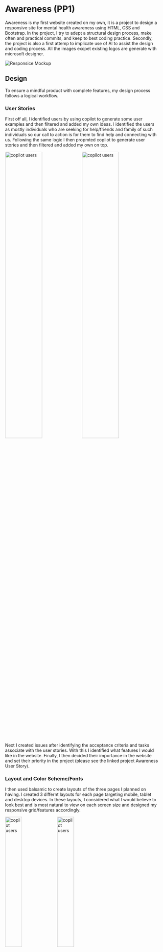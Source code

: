 # Awareness (PP1)

Awareness is my first website created on my own, it is a project to design a responsive site for mental health awareness using HTML, CSS and Bootstrap.  In the project, I try to adept a structural design process, make often and practical commits, and keep to best coding practice. Secondly, the project is also a first attemp to implicate use of AI to assist the design and coding process.  All the images excpet existing logos are generate with microsoft designer.


![Responsice Mockup](documentation/readme/readmecover.png)

## Design

To ensure a mindful product with complete features, my design process follows a logical workflow.

### User Stories

First off all, I identified users by using copilot to generate some user examples and then filtered and added my own ideas. I identified the users as mostly individuals who are seeking for help/friends and family of such individuals so our call to action is for them to find help and connecting with us. Following the same logic I then propmted copilot to generate user stories and then filtered and added my own on top.

<img src="documentation/readme/users.jpg" alt="copilot users" width=49%>
<img src="documentation/readme/stories.jpg" alt="copilot users" width=49%>

<p style="margin-bottom: 20px;"></p>

Next I created issues after identifying the acceptance criteria and tasks associate with the user stories.  With this I identified what features I would like in the website.  Finally, I then decided their importance in the website and set their priority in the project (please see the linked project Awareness User Story).

### Layout and Color Scheme/Fonts

I then used balsamic to create layouts of the three pages I planned on having.  I created 3 differnt layouts for each page targeting mobile, tablet and desktop devices.  In these layouts, I considered what I would believe to look best and is most natural to view on each screen size and designed my responsive grid/features accordingly.

<img src="documentation/readme/layout1.jpg" alt="copilot users" width=33%>
<img src="documentation/readme/layout2.jpg" alt="copilot users" width=33%>
<img src="documentation/readme/layout3.jpg" alt="copilot users" width=33%>

<p style="margin-bottom: 20px;"></p>

I picked my color scheme and fonts with consideration of users in mind.  I wanted the site to be warm and welcoming to individuals who need help, but keep a professional and clear look to appear trustworthy.  In the end, I settled on a color scheme of yellow blue and green in refernce of advice found on [this article](https://bungalowwebdesign.com/7-best-color-palettes-for-therapy-websites-in-2023-examples/).  I choose yellow as the warm basetone to the website and blue as a contrast color as text color, green is used as a feature color as green ribbon is a representation for mental health awareness.  You can find the full set of color scheme in my css file as css variables.

I picked Poppin for all headings and features to give a professional look to the website and PT serif for inner text for a softer, easier to look at style.

## Features 

In this project, all features are designed in a mobile first approach.  I build the code with mobile view in mind, then modify the code to be responsive and adjust to fit other screen sizes such as tablets and desktop.  To achieve this, I used a mix of bootstrap responsive class and custom css to modify a solid base of html structure.

### Existing Features

- __Navigation Bar__

  - Featured on all pages, the full responsive navigation bar includes links to Home page, Common Issues page, Find Help page and a button connecting to the sign up form for easy navigation.
  - This section will allow the user to easily navigate from page to page across all devices without having to revert back to the previous page via the ‘back’ button. 

<img src="documentation/readme/navbar1.jpg" alt="navbar desktop view" width=100%>
<img src="documentation/readme/navbar2.jpg" alt="navbar tablet view" width=70%>
<img src="documentation/readme/navbar3.jpg" alt="navbar mobile view" width=50%>
<p style="margin-bottom: 20px;"></p>

- __The landing page image__

  - The landing includes an illustration with text overlay to allow the user to quicky identify the website's purpose. 
  - This section introduces the user to Awareness with a welcoming image and quickly intergrates the using to the site.

<img src="documentation/readme/landing.jpg" alt="awareness landing image" width=100%>
<p style="margin-bottom: 20px;"></p>

- __About Us__

  - The about us section describes in a more detailed manner our purpose, and also gives instruction of how to use the site. 
  - This helps first time user understand the purpose of our site and guides the user to navigate the site.  This should hopefully make it more likely that our targeted user will find the help they need using our site.

<img src="documentation/readme/aboutus.jpg" alt="about us section image" width=100%>
<p style="margin-bottom: 20px;"></p>

- __Awareness and Prevension__

  - This section gives a short introduction to the importance of awareness and prevention of mental health issues, and has an embedded video about the topic and a call to action button leading to the next section. 
  - This section highlights the importance of awareness and prevention, then gives more detail through the embedded video to encourage call to action.

<img src="documentation/readme/a&p.jpg" alt="awareness and prevention section image" width=100%>
<p style="margin-bottom: 20px;"></p>

- __The Footer__ 

  - The fully respooinsive footer section includes links to the relevant contact details and social media sites for Awareness. There is also a call to action button to contact us. 
  - The footer is valuable to the user as it encourages them to contact us to find help.

<img src="documentation/readme/footer1.jpg" alt="footer desktop view" width=100%>
<img src="documentation/readme/footer2.jpg" alt="footer tablet view" width=70%>
<img src="documentation/readme/footer3.jpg" alt="footer mobile view" width=50%>
<p style="margin-bottom: 20px;"></p>

- __Sidebar__

  - The fully responsive sidebar has links to each topic of the common issue section. 
  - This sidebar helps users navigate to the topics they want to see quickly and easily. 
  - *I would like to make the sidebar close when navbar is clicked on but this requires javascript and will be updated in the future*

<img src="documentation/readme/sidebar1.jpg" alt="sidebar desktop view" width=33%>
<img src="documentation/readme/sidebar2.jpg" alt="sidebar mobile view collapsed" width=33%>
<img src="documentation/readme/sidebar3.jpg" alt="footer mobile view" width=33%>
<p style="margin-bottom: 20px;"></p>


- __Common Issues__

  - This page containes simple information about some common mental health issues.  Each topic also contains a call to action button linking to related pages with more detailed information.
  - This page gives brief information to users and encourage them to find out more about these issues.  This should encourage users to learn about mental health and possibly identify their problem and if they need professional help.

<img src="documentation/readme/info.jpg" alt="common issue section" width=100%>
<p style="margin-bottom: 20px;"></p>

- __Resources/Find Help__

  - This page consists of bootstrap cards regarding external resources for finding help for mental health issues.  Each card contains an image of the logo of the resourse, a brief description and a call to action for the user to visit the resource.
  - This page serves as the main call to action of the website, it provides serveral resources for individuals who wants to seek help to actually find help and contact professionals, and hope to make it easy and intuative to do so.

<img src="documentation/readme/help.jpg" alt="find help section" width=100%>
<p style="margin-bottom: 20px;"></p>

- __Contact Form__

  - This is a form for users to fill in in their contact information so they could be contacted for any futhre inquiries.  A modual is included to provide confirmation that the form is submitted correctly.
  - This provides a method of call to action for users in need to seek help by providing more options to those with other unincluded mental health issues.

<img src="documentation/readme/form.jpg" alt="contact form" width=80%>
<img src="documentation/readme/modal.jpg" alt="confirmation modal" width=19%>
<p style="margin-bottom: 20px;"></p>

### Features Left to Implement

- Events Section: Contains recent mental health wellness events that are updated.
- User Testimonies: For users to sumbit and view messages and stories of their mental health journey.

## Testing 

My project went through multiple tests.  I conduct tests on features whenever I "finish" a feature and whenever I add other features that may interact with an older feature.  This allowed me to constantly find bugs and inconsitency in the project, then correct and modify the project accoringly.

At the end of the project I futher tested the website by using validators and lighthouse to validate and ensure performance of the project.

My project is full responsive, and will automatically resize and reorder items using a responsive bootstrap grid and custom css at different screensize breakpoints.  This is to ensure that the website is easy to read and good to look at with any device.

### Validator Testing 

- HTML
  - No errors were returned when passing through the official W3C validator
  [Home Page](https://validator.w3.org/nu/?doc=https%3A%2F%2Fkelvinc181.github.io%2FAwareness%2Findex.html)
  [Common Issues](https://validator.w3.org/nu/?doc=https%3A%2F%2Fkelvinc181.github.io%2FAwareness%2Finfo.html)
  [Find Help](https://validator.w3.org/nu/?doc=https%3A%2F%2Fkelvinc181.github.io%2FAwareness%2Fresources.html)
  [Contact Form](https://validator.w3.org/nu/?doc=https%3A%2F%2Fkelvinc181.github.io%2FAwareness%2Fform.html)
- CSS
  - No errors were found when passing through the official W3C(Jigsaw) validator
  [CSS](https://jigsaw.w3.org/css-validator/validator?uri=https%3A%2F%2Fkelvinc181.github.io%2FAwareness%2F&profile=css3svg&usermedium=all&warning=1&vextwarning=&lang=en)

### Unfixed Bugs

There are a few features I would consider as "bugs" but these will require javascript to amend, and will be updated in the future.
- navbar should close when anywhere else is clicked on the screen.
- sidebar should close when anywhere else is clicked on the screen.

## Deployment

This section should describe the process you went through to deploy the project to a hosting platform (e.g. GitHub) 

- The site was deployed to GitHub pages. The steps to deploy are as follows: 
  - In the GitHub repository, navigate to the Settings tab and pages section 
  - From the source section drop-down menu, select the main branch
  - Click save and the page will be automatically deployed 

The live link can be found here - https://kelvinc181.github.io/Awareness/


## Credits 

This project was done during CI full stack developer bootcamp.  The design process, some page structures and features are inspired by and further developed on from the walk-projects of the course.

### AI Assistance Declaration

This project was developed with the assistance of AI tools, including GitHub Copilot. These tools were used to help generate code snippets, provide suggestions, and improve overall productivity during the development process. While AI tools provided valuable assistance, all final decisions and implementations were made by the project developer.

### Content 

- All text content are prompted and created by GitHub Copilot and futher modifed to fit the website.
- The icons in the footer were taken from [Font Awesome](https://fontawesome.com/)
- Fonts can be found on google fonts

### Media

- All illustrations used on the home and common issues page are generated using Microsoft Designer
- The logos for the find help page were taken from google search:
[Mental Health Foundation Logo](https://www.google.com/imgres?q=mental%20health%20foundation%20logo%20mhf%20logo&imgurl=https%3A%2F%2Fupload.wikimedia.org%2Fwikipedia%2Fcommons%2Ff%2Ffd%2FMHF-logo24.png&imgrefurl=https%3A%2F%2Fen.m.wikipedia.org%2Fwiki%2FFile%3AMHF-logo24.png&docid=0MafQ6GVi-dk9M&tbnid=jiPm8OkXWKvYbM&vet=12ahUKEwiY-rPIrtmJAxUvVkEAHaXiLnQQM3oECGwQAA..i&w=823&h=690&hcb=2&ved=2ahUKEwiY-rPIrtmJAxUvVkEAHaXiLnQQM3oECGwQAA)
[Mind Logo](https://www.google.com/imgres?q=mind%20logo&imgurl=https%3A%2F%2Fupload.wikimedia.org%2Fwikipedia%2Fen%2Fa%2Fab%2FMind_Charity_Logo_2021.png&imgrefurl=https%3A%2F%2Fen.wikipedia.org%2Fwiki%2FMind_(charity)&docid=tZcH5rHasZ-zNM&tbnid=DC_qlv7ngSqYdM&vet=12ahUKEwi_-r7trtmJAxWgRUEAHaVsCloQM3oECBkQAA..i&w=421&h=237&hcb=2&ved=2ahUKEwi_-r7trtmJAxWgRUEAHaVsCloQM3oECBkQAA)
[Samaritans Logo](https://www.google.com/imgres?q=Samaritans%20logo&imgurl=https%3A%2F%2Fstorage.googleapis.com%2Felasticsauce.appspot.com%2Fgoodmoves-files%2F0683z00000HWJqEAAX-samaritans-core-green-logo.png&imgrefurl=https%3A%2F%2Fgoodmoves.org%2Forganisation%2F001b000000St65pAAB%2Fsamaritans&docid=oVc6p6U4rp-RVM&tbnid=Qku9rpQcKL5CRM&vet=12ahUKEwii3dmwr9mJAxVeX0EAHYgGJI4QM3oECEgQAA..i&w=728&h=194&hcb=2&ved=2ahUKEwii3dmwr9mJAxVeX0EAHYgGJI4QM3oECEgQAA)
[Rethink Mental Illness Logo](https://www.google.com/imgres?q=rethink%20mental%20illness%20logo&imgurl=https%3A%2F%2Fwww.arthritisaction.org.uk%2Fwp-content%2Fuploads%2F2019%2F07%2FRethink-Mental-Illness-logo.png&imgrefurl=https%3A%2F%2Fwww.arthritisaction.org.uk%2Fmhdirectory%2Frethink-mental-illness%2Fattachment%2Frethink-mental-illness-logo%2F&docid=zURQVgi9iSAdjM&tbnid=l47bJ2WxYqdKvM&vet=12ahUKEwih7u_Tr9mJAxULVUEAHU3_BhcQM3oECBcQAA..i&w=4124&h=4123&hcb=2&ved=2ahUKEwih7u_Tr9mJAxULVUEAHU3_BhcQM3oECBcQAA)

